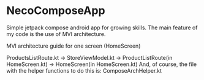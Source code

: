 # NecoComposeApp
Simple jetpack compose android app for growing skills.
The main feature of my code is the use of MVI architecture.

MVI architecture guide for one screen (HomeScreen)

ProductsListRoute.kt  ->  StoreViewModel.kt  ->  ProductListRoute(in HomeScreen.kt)  ->  HomeScreen(in HomeScreen.kt)
And, of course, the file with the helper functions to do this is: ComposeArchHelper.kt
